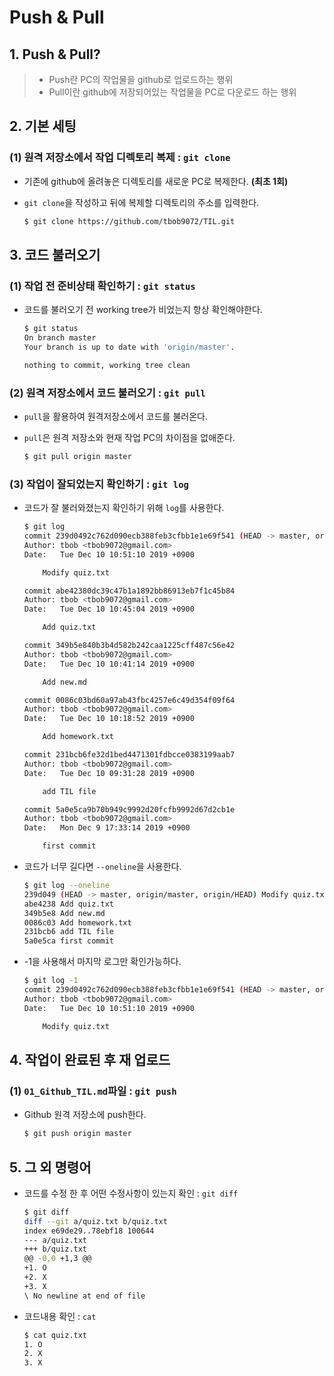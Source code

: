 # Push & Pull

## 1. Push & Pull?

> - Push란 PC의 작업물을 github로 업로드하는 행위
> - Pull이란 github에 저장되어있는 작업물을 PC로 다운로드 하는 행위



## 2. 기본 세팅

### (1) 원격 저장소에서 작업 디렉토리 복제 : `git clone`

- 기존에 github에 올려놓은 디렉토리를 새로운 PC로 복제한다. **(최초 1회)**

- `git clone`을 작성하고 뒤에 복제할 디렉토리의 주소를 입력한다.

  ```bash
  $ git clone https://github.com/tbob9072/TIL.git
  ```



## 3.  코드 불러오기

### (1) 작업 전 준비상태 확인하기 : `git status`

- 코드를 불러오기 전 working tree가 비었는지 항상 확인해야한다.

  ```bash
  $ git status
  On branch master
  Your branch is up to date with 'origin/master'.
  
  nothing to commit, working tree clean
  ```



### (2) 원격 저장소에서 코드 불러오기 : `git pull`

- `pull`을 활용하여 원격저장소에서 코드를 불러온다.

- `pull`은 원격 저장소와 현재 작업 PC의 차이점을 없애준다.

  ```bash
  $ git pull origin master
  ```

  

### (3) 작업이 잘되었는지 확인하기 : `git log`

- 코드가 잘 불러와졌는지 확인하기 위해 `log`를 사용한다.

  ```bash
  $ git log
  commit 239d0492c762d090ecb388feb3cfbb1e1e69f541 (HEAD -> master, origin/master, origin/HEAD)
  Author: tbob <tbob9072@gmail.com>
  Date:   Tue Dec 10 10:51:10 2019 +0900
  
      Modify quiz.txt
  
  commit abe42380dc39c47b1a1892bb86913eb7f1c45b84
  Author: tbob <tbob9072@gmail.com>
  Date:   Tue Dec 10 10:45:04 2019 +0900
  
      Add quiz.txt
  
  commit 349b5e840b3b4d582b242caa1225cff487c56e42
  Author: tbob <tbob9072@gmail.com>
  Date:   Tue Dec 10 10:41:14 2019 +0900
  
      Add new.md
  
  commit 0086c03bd60a97ab43fbc4257e6c49d354f09f64
  Author: tbob <tbob9072@gmail.com>
  Date:   Tue Dec 10 10:18:52 2019 +0900
  
      Add homework.txt
  
  commit 231bcb6fe32d1bed4471301fdbcce0383199aab7
  Author: tbob <tbob9072@gmail.com>
  Date:   Tue Dec 10 09:31:28 2019 +0900
  
      add TIL file
  
  commit 5a0e5ca9b70b949c9992d20fcfb9992d67d2cb1e
  Author: tbob <tbob9072@gmail.com>
  Date:   Mon Dec 9 17:33:14 2019 +0900
  
      first commit
  
  ```

- 코드가 너무 길다면 `--oneline`을 사용한다.

  ```bash
  $ git log --oneline
  239d049 (HEAD -> master, origin/master, origin/HEAD) Modify quiz.txt
  abe4238 Add quiz.txt
  349b5e8 Add new.md
  0086c03 Add homework.txt
  231bcb6 add TIL file
  5a0e5ca first commit
  ```

- -1을 사용해서 마지막 로그만 확인가능하다.

  ```bash
  $ git log -1
  commit 239d0492c762d090ecb388feb3cfbb1e1e69f541 (HEAD -> master, origin/master, origin/HEAD)
  Author: tbob <tbob9072@gmail.com>
  Date:   Tue Dec 10 10:51:10 2019 +0900
  
      Modify quiz.txt
  ```



## 4. 작업이 완료된 후 재 업로드

### (1) `01_Github_TIL.md`파일 : `git push`

- Github 원격 저장소에 push한다.

  ```bash
  $ git push origin master
  ```



## 5. 그 외 명령어

- 코드를 수정 한 후 어떤 수정사항이 있는지 확인 : `git diff`

  ```bash
  $ git diff
  diff --git a/quiz.txt b/quiz.txt
  index e69de29..78ebf18 100644
  --- a/quiz.txt
  +++ b/quiz.txt
  @@ -0,0 +1,3 @@
  +1. O
  +2. X
  +3. X
  \ No newline at end of file
  ```

- 코드내용 확인 : `cat`

  ```bash
  $ cat quiz.txt
  1. O
  2. X
  3. X
  ```

  

